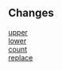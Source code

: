## Changes
[upper](https://github.com/DrBumm/BetterString/blob/main/docs/Examples/changes/upper.md)   
[lower](https://github.com/DrBumm/BetterString/blob/main/docs/Examples/changes/lower.md)  
[count](https://github.com/DrBumm/BetterString/blob/main/docs/Examples/changes/count.md)   
[replace](https://github.com/DrBumm/BetterString/blob/main/docs/Examples/changes/replace.md)      
